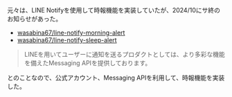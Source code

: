 元々は、LINE Notifyを使用して時報機能を実装していたが、2024/10にサ終のお知らせがあった。

- [wasabina67/line-notify-morning-alert](https://github.com/wasabina67/line-notify-morning-alert)
- [wasabina67/line-notify-sleep-alert](https://github.com/wasabina67/line-notify-sleep-alert)

> LINEを用いてユーザーに通知を送るプロダクトとしては、より多彩な機能を備えたMessaging APIを提供しております。

とのことなので、公式アカウント、Messaging APIを利用して、時報機能を実装した。
